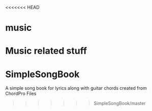 <<<<<<< HEAD
# music
Music related stuff
=======
SimpleSongBook
==============

A simple song book for lyrics along with guitar chords created from ChordPro Files
>>>>>>> SimpleSongBook/master
